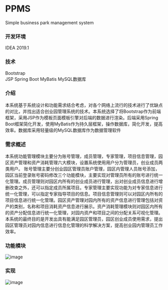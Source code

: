 # PPMS
Simple business park management system
### 开发环境 
 IDEA 2019.1
 
 ### 技术 
 Bootstrap  
 JSP
 Spring Boot
 MyBatis 
 MySQL数据库
 ### 介绍
 本系统基于系统设计和功能需求结合考虑，对各个网络上流行的技术进行了优缺点的对比，并找出适合创业园管理系统的技术。本系统选择了将Bootstrap作为前端框架，采用JSP作为模板页面模板引擎对后端的数据进行渲染。后端采用Spring Boot框架简化开发，使用MyBatis作为持久层框架，操作数据库，简化开发，提高效率。数据库采用轻量级的MySQL数据库作为数据管理软件
 
 ### 需求概述
 本系统功能管理模块主要分为账号管理，成员管理，专家管理，项目信息管理，园区资产管理和资产消耗管理六大模块，设置系统使用用户分为管理员，创业成员两类用户。
账号管理主要分创业园区管理员账户管理，园区内管理人员账号添加，园区当前登录账号密码修改三个功能模块，主要实现对管理员所有的账号进行统一化管理。成员管理则对园区内所有的创业成员进行管理，出对创业成员信息进行增删改查之外，还可以指定成员所属项目。专家管理主要实现功能为对专家信息进行统一化管理，可以指定专家指导项目的信息。项目信息管理则可以对园区内所有的项目信息进行统一化管理。园区资产管理对园内所有的资产信息进行管理包括对资产的类别，名称和项目消耗资产信息进行展示。资产消耗管理模块则对园区内所有的资产分配信息进行统一化管理，对园内资产和项目之间的分配关系可视化管理。
本系统的最终目的是开发出具有能满足园区管理员，园区创业成员使用需求，提出园区管理员对园内信息进行信息化管理的科学解决方案，提高创业园内管理员工作效率。

### 功能模块
![image](https://user-images.githubusercontent.com/82191147/136220186-3cc9c2eb-2902-4884-8591-e323b1b6f60d.png)

### 实现
![image](https://user-images.githubusercontent.com/82191147/136220247-db137605-e2ea-45b9-921a-68db0ab23d9b.png)
